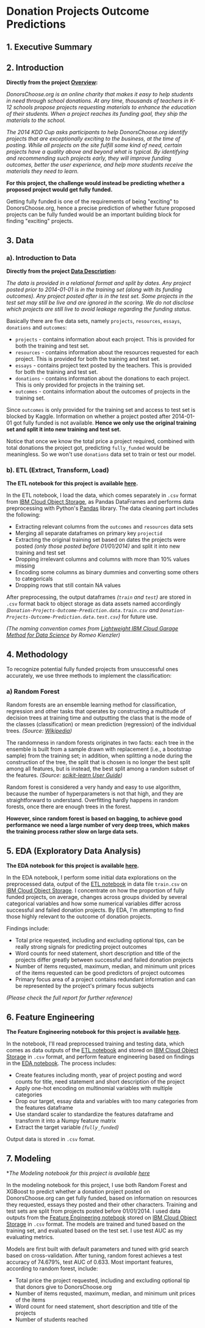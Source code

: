Donation Projects Outcome Predictions
=======================================

## 1. Executive Summary


## 2. Introduction

**Directly from the project [Overview](https://www.kaggle.com/c/kdd-cup-2014-predicting-excitement-at-donors-choose):**

*DonorsChoose.org is an online charity that makes it easy to help students in need through school donations. At any time, thousands of teachers in K-12 schools propose projects requesting materials to enhance the education of their students. When a project reaches its funding goal, they ship the materials to the school.*

*The 2014 KDD Cup asks participants to help DonorsChoose.org identify projects that are exceptionally exciting to the business, at the time of posting. While all projects on the site fulfill some kind of need, certain projects have a quality above and beyond what is typical. By identifying and recommending such projects early, they will improve funding outcomes, better the user experience, and help more students receive the materials they need to learn.*

**For this project, the challenge would instead be predicting whether a proposed project would get fully funded.**

Getting fully funded is one of the requirements of being "exciting" to DonorsChoose.org, hence a precise prediction of whether future proposed projects can be fully funded would be an important building block for finding "exciting" projects.


## 3. Data

### a). Introduction to Data

**Directly from the project [Data Description](https://www.kaggle.com/c/kdd-cup-2014-predicting-excitement-at-donors-choose/data):**

*The data is provided in a relational format and split by dates. Any project posted prior to 2014-01-01 is in the training set (along with its funding outcomes). Any project posted after is in the test set. Some projects in the test set may still be live and are ignored in the scoring. We do not disclose which projects are still live to avoid leakage regarding the funding status.*

Basically there are five data sets, namely `projects`, `resources`, `essays`, `donations` and `outcomes`:

* `projects` - contains information about each project. This is provided for both the training and test set.
* `resources` - contains information about the resources requested for each project. This is provided for both the training and test set.
* `essays` - contains project text posted by the teachers. This is provided for both the training and test set.
* `donations` - contains information about the donations to each project. This is only provided for projects in the training set.
* `outcomes` - contains information about the outcomes of projects in the training set.

Since `outcomes` is only provided for the training set and access to test set is blocked by Kaggle. Information on whether a project posted after 2014-01-01 got fully funded is not available. **Hence we only use the original training set and split it into new training and test set.**

Notice that once we know the total price a project required, combined with total donations the project got, predicting `fully_funded` would be meaningless. So we won't use `donations` data set to train or test our model.

### b). ETL (Extract, Transform, Load)

**The ETL notebook for this project is available [here](https://dataplatform.cloud.ibm.com/analytics/notebooks/v2/eec51c21-c64d-44be-b8ae-89d37dfc5cbd/view?access_token=84b49773ba7003cf55cdd5450a8763cc8997afa9c8c52957a0d87ed4f649e4a2).**

In the ETL notebook, I load the data, which comes separately in `.csv` format from [IBM Cloud Object Storage](https://www.ibm.com/cloud/object-storage?S_PKG=AW&cm_mmc=Search_Google-_-Cloud_Cloud+Platform-_-WW_NA-_-+ibm++object++storage_Broad_&cm_mmca1=000016GC&cm_mmca2=10007090&cm_mmca7=9060146&cm_mmca8=aud-311016886972:kwd-346458796492&cm_mmca9=_k_CjwKCAiAyfvhBRBsEiwAe2t_i-XCqy6aVw7VL5rPgPbazlACBDB8tL5qFioP_k0oLEF8dxisH8cTlBoClHoQAvD_BwE_k_&cm_mmca10=317209285867&cm_mmca11=b&mkwid=_k_CjwKCAiAyfvhBRBsEiwAe2t_i-XCqy6aVw7VL5rPgPbazlACBDB8tL5qFioP_k0oLEF8dxisH8cTlBoClHoQAvD_BwE_k_|1445|530530&cvosrc=ppc.google.%2Bibm%20%2Bobject%20%2Bstorage&cvo_campaign=000016GC&cvo_crid=317209285867&Matchtype=b&gclid=CjwKCAiAyfvhBRBsEiwAe2t_i-XCqy6aVw7VL5rPgPbazlACBDB8tL5qFioP_k0oLEF8dxisH8cTlBoClHoQAvD_BwE), as Pandas DataFrames and performs data preprocessing with Python's [Pandas](https://pandas.pydata.org/) library. The data cleaning part includes the following:

* Extracting relevant columns from the `outcomes` and `resources` data sets
* Merging all separate dataframes on primary key `projectid`
* Extracting the original training set based on dates the projects were posted *(only those posted before 01/01/2014)* and split it into new training and test set
* Dropping irrelevant columns and columns with more than 10% values missing
* Encoding some columns as binary dummies and converting some others to categoricals
* Dropping rows that still contain NA values

After preprocessing, the output dataframes *(`train` and `test`)* are stored in `.csv` format back to object storage as data assets named accordingly *(`Donation-Projects-Outcome-Prediction.data.train.csv` and `Donation-Projects-Outcome-Prediction.data.test.csv`)* for future use.

*(The naming convention comes from [Lightweight IBM Cloud Garage Method for Data Science](https://github.com/IBM/coursera/blob/master/coursera_capstone/Lightweight_IBM%20Cloud_Garage_Method_for_Data_Science_Romeo_Kienzler.pdf) by Romeo Kienzler)*


## 4. Methodology

To recognize potential fully funded projects from unsuccessful ones accurately, we use three methods to implement the classification:

### a) Random Forest

Random forests are an ensemble learning method for classification, regression and other tasks that operates by constructing a multitude of decision trees at training time and outputting the class that is the mode of the classes (classification) or mean prediction (regression) of the individual trees. *(Source: [Wikipedia](https://en.wikipedia.org/wiki/Random_forest))*

The randomness in random forests originates in two facts: each tree in the ensemble is built from a sample drawn with replacement (i.e., a bootstrap sample) from the training set; in addition, when splitting a node during the construction of the tree, the split that is chosen is no longer the best split among all features, but is instead, the best split among a random subset of the features. *(Source: [scikit-learn User Guide](https://scikit-learn.org/stable/modules/ensemble.html#forest))*

Random forest is considered a very handy and easy to use algorithm, because the number of hyperparameters is not that high, and they are straightforward to understand. Overfitting hardly happens in random forests, once there are enough trees in the forest.

**However, since random forest is based on bagging, to achieve good performance we need a large number of very deep trees, which makes the training process rather slow on large data sets.**


## 5. EDA (Exploratory Data Analysis)

**The EDA notebook for this project is available [here](https://dataplatform.cloud.ibm.com/analytics/notebooks/v2/d1f690c5-7b37-4dc9-9063-e4b371e3610d/view?access_token=3a8f94c265f0184cd98a4aa5aac7d335f8d42caf9688a10f59f35702b3fe67a2).**

In the EDA notebook, I perform some initial data explorations on the preprocessed data, output of the [ETL notebook](https://dataplatform.cloud.ibm.com/analytics/notebooks/v2/eec51c21-c64d-44be-b8ae-89d37dfc5cbd/view?projectid=fe8f6b6c-3d7e-4e63-bda2-d3d875f07abb&context=analytics) in data file `train.csv` on [IBM Cloud Object Storage](https://www.ibm.com/cloud/object-storage?S_PKG=AW&cm_mmc=Search_Google-_-Cloud_Cloud+Platform-_-WW_NA-_-ibm+cloud+object+storage_Exact_&cm_mmca1=000016GC&cm_mmca2=10007090&cm_mmca7=9021720&cm_mmca8=aud-311016886972:kwd-320507222281&cm_mmca9=_k_CjwKCAiAyfvhBRBsEiwAe2t_i1ZADYFVHn5C4dt5QQKrElVtqwWfFS08ZPk8slGBze9TyaULK38v3xoCIT0QAvD_BwE_k_&cm_mmca10=317209285666&cm_mmca11=e&mkwid=_k_CjwKCAiAyfvhBRBsEiwAe2t_i1ZADYFVHn5C4dt5QQKrElVtqwWfFS08ZPk8slGBze9TyaULK38v3xoCIT0QAvD_BwE_k_|1445|530573&cvosrc=ppc.google.ibm%20cloud%20object%20storage&cvo_campaign=000016GC&cvo_crid=317209285666&Matchtype=e&gclid=CjwKCAiAyfvhBRBsEiwAe2t_i1ZADYFVHn5C4dt5QQKrElVtqwWfFS08ZPk8slGBze9TyaULK38v3xoCIT0QAvD_BwE). I concentrate on how the proportion of fully funded projects, on average, changes across groups divided by several categorical variables and how some numerical variables differ across successful and failed donation projects. By EDA, I'm attempting to find those highly relevant to the outcome of donation projects.

Findings include:

* Total price requested, including and excluding optional tips, can be really strong signals for predicting project outcomes
* Word counts for need statement, short description and title of the projects differ greatly between successful and failed donation projects
* Number of items requsted, maximum, median, and minimum unit prices of the items requested can be good predictors of project outcomes
* Primary focus area of a project contains redundant information and can be represented by the project's primary focus subjects

*(Please check the full report for further reference)*


## 6. Feature Engineering

**The Feature Engineering notebook for this project is available [here](https://dataplatform.cloud.ibm.com/analytics/notebooks/v2/6d8c5d76-ea9f-4bf6-9b8a-3a0b09fb80cc/view?access_token=91df3b3a5ba72d70b2b60a9358fcdd1aa23098a6cc2acd4879fb39659013711d).**

In the notebook, I'll read preprocessed training and testing data, which comes as data outputs of the [ETL notebook](https://dataplatform.cloud.ibm.com/analytics/notebooks/v2/5a618e1d-b09e-4956-b0f0-ced1bbeae5a3/view?access_token=a7f6bc86b447a978fbf3c54457916f471e1fa4c4eccc9542d20086a6d63f6cb7) and stored on [IBM Cloud Object Storage](https://www.ibm.com/cloud/object-storage?S_PKG=AW&cm_mmc=Search_Google-_-Cloud_Cloud+Platform-_-WW_NA-_-+ibm++object++storage_Broad_&cm_mmca1=000016GC&cm_mmca2=10007090&cm_mmca7=9060146&cm_mmca8=aud-311016886972:kwd-346458796492&cm_mmca9=_k_CjwKCAiAyfvhBRBsEiwAe2t_i-XCqy6aVw7VL5rPgPbazlACBDB8tL5qFioP_k0oLEF8dxisH8cTlBoClHoQAvD_BwE_k_&cm_mmca10=317209285867&cm_mmca11=b&mkwid=_k_CjwKCAiAyfvhBRBsEiwAe2t_i-XCqy6aVw7VL5rPgPbazlACBDB8tL5qFioP_k0oLEF8dxisH8cTlBoClHoQAvD_BwE_k_|1445|530530&cvosrc=ppc.google.%2Bibm%20%2Bobject%20%2Bstorage&cvo_campaign=000016GC&cvo_crid=317209285867&Matchtype=b&gclid=CjwKCAiAyfvhBRBsEiwAe2t_i-XCqy6aVw7VL5rPgPbazlACBDB8tL5qFioP_k0oLEF8dxisH8cTlBoClHoQAvD_BwE) in `.csv` format, and perform feature engineering based on findings in the [EDA notebook](https://dataplatform.cloud.ibm.com/analytics/notebooks/v2/ea878b70-71e0-406e-a118-7c8e898db8fb/view?access_token=031878c433b299b1fd3fbf7c0fb07b2ebc776d4b30ced9b8fe37e18a13890cec). The process includes:

* Create features including month, year of project posting and word counts for title, need statement and short description of the project
* Apply one-hot encoding on multinomial variables with multiple categories
* Drop our target, essay data and variables with too many categories from the features dataframe
* Use standard scaler to standardize the features dataframe and transform it into a Numpy feature matrix
* Extract the target variable *(`fully_funded`)*

Output data is stored in `.csv` fomat.


## 7. Modeling

**The Modeling notebook for this project is available [here](https://dataplatform.cloud.ibm.com/analytics/notebooks/v2/003188ac-fba2-4c1b-9aea-c48b6e441c96/view?access_token=92f6362d72dd16adde161360800ae262101094fc2115dada9552238264497196)*

In the modeling notebook for this project, I use both Random Forest and XGBoost to predict whether a donation project posted on DonorsChoose.org can get fully funded, based on information on resources they requested, essays they posted and their other characters. Training and test sets are split from projects posted before 01/01/2014. I used data outputs from the [Feature Engineering notebook](https://dataplatform.cloud.ibm.com/analytics/notebooks/v2/6d8c5d76-ea9f-4bf6-9b8a-3a0b09fb80cc/view?access_token=91df3b3a5ba72d70b2b60a9358fcdd1aa23098a6cc2acd4879fb39659013711d) stored on [IBM Cloud Object Storage](https://www.ibm.com/cloud/object-storage?S_PKG=AW&cm_mmc=Search_Google-_-Cloud_Cloud+Platform-_-WW_NA-_-+ibm++object++storage_Broad_&cm_mmca1=000016GC&cm_mmca2=10007090&cm_mmca7=9060146&cm_mmca8=aud-311016886972:kwd-346458796492&cm_mmca9=_k_CjwKCAiAyfvhBRBsEiwAe2t_i-XCqy6aVw7VL5rPgPbazlACBDB8tL5qFioP_k0oLEF8dxisH8cTlBoClHoQAvD_BwE_k_&cm_mmca10=317209285867&cm_mmca11=b&mkwid=_k_CjwKCAiAyfvhBRBsEiwAe2t_i-XCqy6aVw7VL5rPgPbazlACBDB8tL5qFioP_k0oLEF8dxisH8cTlBoClHoQAvD_BwE_k_|1445|530530&cvosrc=ppc.google.%2Bibm%20%2Bobject%20%2Bstorage&cvo_campaign=000016GC&cvo_crid=317209285867&Matchtype=b&gclid=CjwKCAiAyfvhBRBsEiwAe2t_i-XCqy6aVw7VL5rPgPbazlACBDB8tL5qFioP_k0oLEF8dxisH8cTlBoClHoQAvD_BwE) in `.csv` format. The models are trained and tuned based on the training set, and evaluated based on the test set. I use test AUC as my evaluating metrics.

Models are first built with default parameters and tuned with grid search based on cross-validation. After tuning, random forest achieves a test accuracy of 74.679%, test AUC of 0.633. Most important features, according to random forest, include:

* Total price the project requested, including and excluding optional tip that donors give to DonorsChoose.org
* Number of items requsted, maximum, median, and minimum unit prices of the items
* Word count for need statement, short description and title of the projects
* Number of students reached
